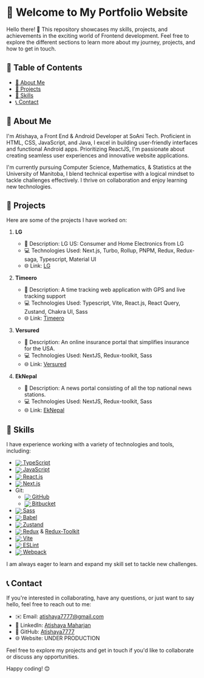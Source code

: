 # 👋 Welcome to My Portfolio Website

Hello there! 👋 This repository showcases my skills, projects, and achievements in the exciting world of Frontend development. Feel free to explore the different sections to learn more about my journey, projects, and how to get in touch.

## 📜 Table of Contents

- [👤 About Me](#about-me)
- [🚀 Projects](#projects)
- [🔧 Skills](#skills)
- [📞 Contact](#contact)

## 👤 About Me

I'm Atishaya, a Front End & Android Developer at SoAni Tech. Proficient in HTML, CSS, JavaScript, and Java, I excel in building user-friendly interfaces and functional Android apps. Prioritizing ReactJS, I'm passionate about creating seamless user experiences and innovative website applications. 

I'm currently pursuing Computer Science, Mathematics, & Statistics at the University of Manitoba, I blend technical expertise with a logical mindset to tackle challenges effectively. I thrive on collaboration and enjoy learning new technologies. 

## 🚀 Projects

Here are some of the projects I have worked on:

1. **LG**
   - 📝 Description: LG US: Consumer and Home Electronics from LG
   - 💻 Technologies Used: Next.js, Turbo, Rollup, PNPM, Redux, Redux-saga, Typescript, Material UI
   - 🌐 Link: [LG](https://www.lg.com/us)

2. **Timeero**
   - 📝 Description: A time tracking web application with GPS and live tracking support
   - 💻 Technologies Used: Typescript, Vite, React.js, React Query, Zustand, Chakra UI, Sass
   - 🌐 Link: [Timeero](https://new.timeero.com)

3. **Versured**
   - 📝 Description: An online insurance portal that simplifies insurance for the USA.
   - 💻 Technologies Used: NextJS, Redux-toolkit, Sass
   - 🌐 Link: [Versured](https://versured.com/)

4. **EkNepal**
   - 📝 Description: A news portal consisting of all the top national news stations.
   - 💻 Technologies Used: NextJS, Redux-toolkit, Sass
   - 🌐 Link: [EkNepal](https://eknepal.com/)

## 🔧 Skills

I have experience working with a variety of technologies and tools, including:


- [<img align="center" src="https://img.icons8.com/color/24/000000/typescript.png"> TypeScript](https://www.typescriptlang.org/)
- [<img align="center" src="https://img.icons8.com/color/24/000000/javascript.png"> JavaScript](https://developer.mozilla.org/en-US/docs/Web/JavaScript)
- [<img align="center" src="https://img.icons8.com/color/24/000000/react-native.png"> React.js](https://reactjs.org/)
- [<img align="center" src="https://img.icons8.com/color/24/000000/nextjs.png"> Next.js](https://nextjs.org/)
- Git:
  - [<img align="center" src="https://img.icons8.com/fluent/24/000000/github.png"> GitHub](https://github.com/)
  - [<img align="center" src="https://img.icons8.com/color/24/000000/bitbucket.png"> Bitbucket](https://bitbucket.org/)
- [<img align="center" src="https://img.icons8.com/color/24/000000/sass.png"> Sass](https://sass-lang.com/)
- [<img align="center" src="https://img.icons8.com/color/24/000000/atom-editor.png"> Babel](https://babeljs.io/)
- [<img align="center" src="https://img.icons8.com/color/24/000000/bear.png"> Zustand](https://zustand-demo.pmnd.rs/)
- [<img align="center" src="https://img.icons8.com/color/24/000000/redux.png"> Redux](https://redux.js.org/) & [Redux-Toolkit](https://redux-toolkit.js.org/)
- [<img align="center" src="https://img.icons8.com/color/24/000000/nodejs.png"> Vite](https://vitejs.dev/)
- [<img align="center" src="https://img.icons8.com/color/24/000000/eslint.png"> ESLint](https://eslint.org/)
- [<img align="center" src="https://img.icons8.com/color/24/000000/webpack.png"> Webpack](https://webpack.js.org/)

I am always eager to learn and expand my skill set to tackle new challenges.

## 📞 Contact

If you're interested in collaborating, have any questions, or just want to say hello, feel free to reach out to me:

- ✉️ Email: atishaya7777@gmail.com
- 💼 LinkedIn: [Atishaya Maharjan](www.linkedin.com/in/atishaya-maharjan07)
- 🐙 GitHub: [Atishaya7777](https://github.com/Atishaya7777)
- 🌐 Website: UNDER PRODUCTION

Feel free to explore my projects and get in touch if you'd like to collaborate or discuss any opportunities.

Happy coding! 😊
